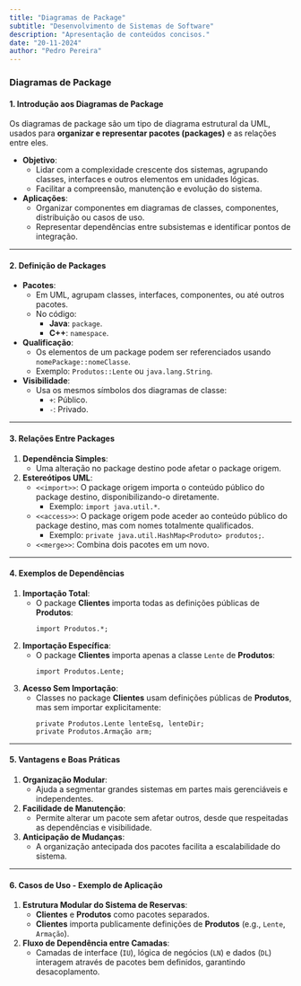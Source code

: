 ```yaml
---
title: "Diagramas de Package"
subtitle: "Desenvolvimento de Sistemas de Software"
description: "Apresentação de conteúdos concisos."
date: "20-11-2024"
author: "Pedro Pereira"
---
```


### **Diagramas de Package**

#### **1. Introdução aos Diagramas de Package**  
Os diagramas de package são um tipo de diagrama estrutural da UML, usados para **organizar e representar pacotes (packages)** e as relações entre eles.  
- **Objetivo**:  
  - Lidar com a complexidade crescente dos sistemas, agrupando classes, interfaces e outros elementos em unidades lógicas.  
  - Facilitar a compreensão, manutenção e evolução do sistema.  
- **Aplicações**:  
  - Organizar componentes em diagramas de classes, componentes, distribuição ou casos de uso.  
  - Representar dependências entre subsistemas e identificar pontos de integração.  

---

#### **2. Definição de Packages**  
- **Pacotes**:  
  - Em UML, agrupam classes, interfaces, componentes, ou até outros pacotes.  
  - No código:  
    - **Java**: `package`.  
    - **C++**: `namespace`.  
- **Qualificação**:  
  - Os elementos de um package podem ser referenciados usando `nomePackage::nomeClasse`.  
  - Exemplo: `Produtos::Lente` ou `java.lang.String`.  
- **Visibilidade**:  
  - Usa os mesmos símbolos dos diagramas de classe:  
    - `+`: Público.  
    - `-`: Privado.  

---

#### **3. Relações Entre Packages**  
1. **Dependência Simples**:  
   - Uma alteração no package destino pode afetar o package origem.  
2. **Estereótipos UML**:  
   - `<<import>>`: O package origem importa o conteúdo público do package destino, disponibilizando-o diretamente.  
     - Exemplo: `import java.util.*`.  
   - `<<access>>`: O package origem pode aceder ao conteúdo público do package destino, mas com nomes totalmente qualificados.  
     - Exemplo: `private java.util.HashMap<Produto> produtos;`.  
   - `<<merge>>`: Combina dois pacotes em um novo.  

---

#### **4. Exemplos de Dependências**
1. **Importação Total**:  
   - O package **Clientes** importa todas as definições públicas de **Produtos**:  
     ```plaintext
     import Produtos.*;
     ```  
2. **Importação Específica**:  
   - O package **Clientes** importa apenas a classe `Lente` de **Produtos**:  
     ```plaintext
     import Produtos.Lente;
     ```  
3. **Acesso Sem Importação**:  
   - Classes no package **Clientes** usam definições públicas de **Produtos**, mas sem importar explicitamente:  
     ```plaintext
     private Produtos.Lente lenteEsq, lenteDir;
     private Produtos.Armação arm;
     ```  

---

#### **5. Vantagens e Boas Práticas**
1. **Organização Modular**:  
   - Ajuda a segmentar grandes sistemas em partes mais gerenciáveis e independentes.  
2. **Facilidade de Manutenção**:  
   - Permite alterar um pacote sem afetar outros, desde que respeitadas as dependências e visibilidade.  
3. **Anticipação de Mudanças**:  
   - A organização antecipada dos pacotes facilita a escalabilidade do sistema.  

---

#### **6. Casos de Uso - Exemplo de Aplicação**
1. **Estrutura Modular do Sistema de Reservas**:  
   - **Clientes** e **Produtos** como pacotes separados.  
   - **Clientes** importa publicamente definições de **Produtos** (e.g., `Lente`, `Armação`).  
2. **Fluxo de Dependência entre Camadas**:  
   - Camadas de interface (`IU`), lógica de negócios (`LN`) e dados (`DL`) interagem através de pacotes bem definidos, garantindo desacoplamento.
